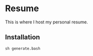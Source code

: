 # Resume

This is where I host my personal resume.

## Installation

```{r, engine='bash', count_lines}
sh generate.bash
```
